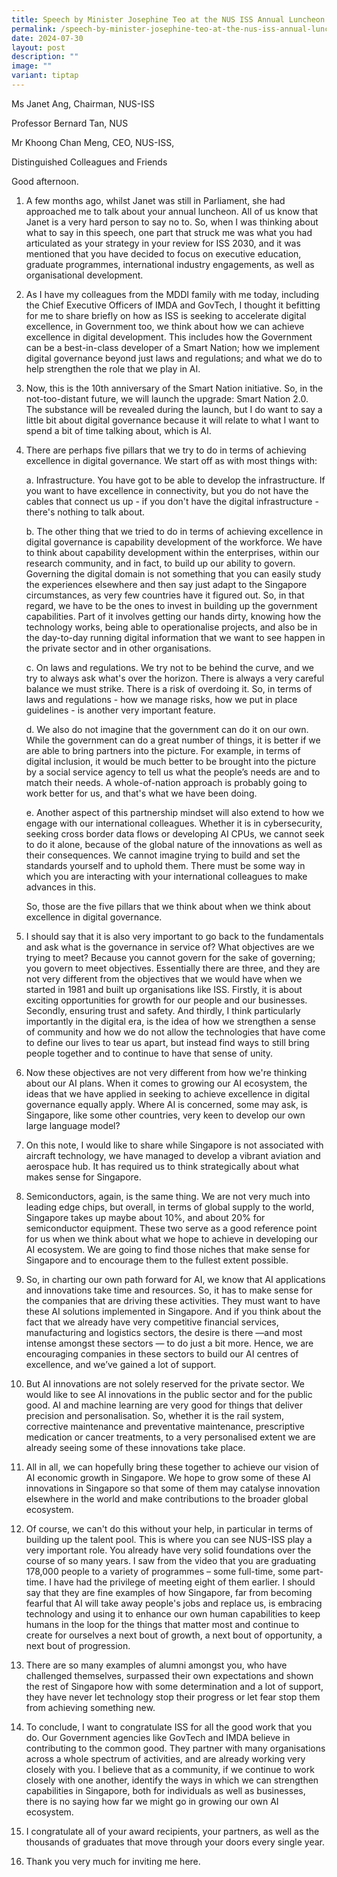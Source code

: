 ```yaml
---
title: Speech by Minister Josephine Teo at the NUS ISS Annual Luncheon
permalink: /speech-by-minister-josephine-teo-at-the-nus-iss-annual-luncheon/
date: 2024-07-30
layout: post
description: ""
image: ""
variant: tiptap
---
```

<p>Ms Janet Ang, Chairman, NUS-ISS</p>
<p>Professor Bernard Tan, NUS</p>
<p>Mr Khoong Chan Meng, CEO, NUS-ISS,</p>
<p>Distinguished Colleagues and Friends</p>
<p>Good afternoon.</p>
<ol data-tight="true" class="tight">
<li>
<p>A few months ago, whilst Janet was still in Parliament, she had approached
me to talk about your annual luncheon. All of us know that Janet is a very
hard person to say no to. So, when I was thinking about what to say in
this speech, one part that struck me was what you had articulated as your
strategy in your review for ISS 2030, and it was mentioned that you have
decided to focus on executive education, graduate programmes, international
industry engagements, as well as organisational development.</p>
<p></p>
</li>
<li>
<p>As I have my colleagues from the MDDI family with me today, including
the Chief Executive Officers of IMDA and GovTech, I thought it befitting
for me to share briefly on how as ISS is seeking to accelerate digital
excellence, in Government too, we think about how we can achieve excellence
in digital development. This includes how the Government can be a best-in-class
developer of a Smart Nation; how we implement digital governance beyond
just laws and regulations; and what we do to help strengthen the role that
we play in AI.</p>
<p></p>
</li>
<li>
<p>Now, this is the 10th anniversary of the Smart Nation initiative. So,
in the not-too-distant future, we will launch the upgrade: Smart Nation
2.0. The substance will be revealed during the launch, but I do want to
say a little bit about digital governance because it will relate to what
I want to spend a bit of time talking about, which is AI.</p>
<p></p>
</li>
<li>
<p>There are perhaps five pillars that we try to do in terms of achieving
excellence in digital governance. We start off as with most things with:</p>
<p></p>
<p>a. Infrastructure. You have got to be able to develop the infrastructure.
If you want to have excellence in connectivity, but you do not have the
cables that connect us up - if you don't have the digital infrastructure
- there's nothing to talk about.</p>
<p></p>
<p>b. The other thing that we tried to do in terms of achieving excellence
in digital governance is capability development of the workforce. We have
to think about capability development within the enterprises, within our
research community, and in fact, to build up our ability to govern. Governing
the digital domain is not something that you can easily study the experiences
elsewhere and then say just adapt to the Singapore circumstances, as very
few countries have it figured out. So, in that regard, we have to be the
ones to invest in building up the government capabilities. Part of it involves
getting our hands dirty, knowing how the technology works, being able to
operationalise projects, and also be in the day-to-day running digital
information that we want to see happen in the private sector and in other
organisations.</p>
<p></p>
<p>c. On laws and regulations. We try not to be behind the curve, and we
try to always ask what's over the horizon. There is always a very careful
balance we must strike. There is a risk of overdoing it. So, in terms of
laws and regulations - how we manage risks, how we put in place guidelines
- is another very important feature.</p>
<p></p>
<p>d. We also do not imagine that the government can do it on our own. While
the government can do a great number of things, it is better if we are
able to bring partners into the picture. For example, in terms of digital
inclusion, it would be much better to be brought into the picture by a
social service agency to tell us what the people’s needs are and to match
their needs. A whole-of-nation approach is probably going to work better
for us, and that's what we have been doing.</p>
<p></p>
<p>e. Another aspect of this partnership mindset will also extend to how
we engage with our international colleagues. Whether it is in cybersecurity,
seeking cross border data flows or developing AI CPUs, we cannot seek to
do it alone, because of the global nature of the innovations as well as
their consequences. We cannot imagine trying to build and set the standards
yourself and to uphold them. There must be some way in which you are interacting
with your international colleagues to make advances in this.</p>
<p></p>
<p>So, those are the five pillars that we think about when we think about
excellence in digital governance.</p>
<p></p>
</li>
<li>
<p>I should say that it is also very important to go back to the fundamentals
and ask what is the governance in service of? What objectives are we trying
to meet? Because you cannot govern for the sake of governing; you govern
to meet objectives. Essentially there are three, and they are not very
different from the objectives that we would have when we started in 1981
and built up organisations like ISS. Firstly, it is about exciting opportunities
for growth for our people and our businesses. Secondly, ensuring trust
and safety. And thirdly, I think particularly importantly in the digital
era, is the idea of how we strengthen a sense of community and how we do
not allow the technologies that have come to define our lives to tear us
apart, but instead find ways to still bring people together and to continue
to have that sense of unity.</p>
<p></p>
</li>
<li>
<p>Now these objectives are not very different from how we're thinking about
our AI plans. When it comes to growing our AI ecosystem, the ideas that
we have applied in seeking to achieve excellence in digital governance
equally apply. Where AI is concerned, some may ask, is Singapore, like
some other countries, very keen to develop our own large language model?</p>
<p></p>
</li>
<li>
<p>On this note, I would like to share while Singapore is not associated
with aircraft technology, we have managed to develop a vibrant aviation
and aerospace hub. It has required us to think strategically about what
makes sense for Singapore.</p>
<p></p>
</li>
<li>
<p>Semiconductors, again, is the same thing. We are not very much into leading
edge chips, but overall, in terms of global supply to the world, Singapore
takes up maybe about 10%, and about 20% for semiconductor equipment. These
two serve as a good reference point for us when we think about what we
hope to achieve in developing our AI ecosystem. We are going to find those
niches that make sense for Singapore and to encourage them to the fullest
extent possible.</p>
<p></p>
</li>
<li>
<p>So, in charting our own path forward for AI, we know that AI applications
and innovations take time and resources. So, it has to make sense for the
companies that are driving these activities. They must want to have these
AI solutions implemented in Singapore. And if you think about the fact
that we already have very competitive financial services, manufacturing
and logistics sectors, the desire is there —and most intense amongst these
sectors — to do just a bit more. Hence, we are encouraging companies in
these sectors to build our AI centres of excellence, and we’ve gained a
lot of support.</p>
<p></p>
</li>
<li>
<p>But AI innovations are not solely reserved for the private sector. We
would like to see AI innovations in the public sector and for the public
good. AI and machine learning are very good for things that deliver precision
and personalisation. So, whether it is the rail system, corrective maintenance
and preventative maintenance, prescriptive medication or cancer treatments,
to a very personalised extent we are already seeing some of these innovations
take place.</p>
<p></p>
</li>
<li>
<p>All in all, we can hopefully bring these together to achieve our vision
of AI economic growth in Singapore. We hope to grow some of these AI innovations
in Singapore so that some of them may catalyse innovation elsewhere in
the world and make contributions to the broader global ecosystem.</p>
<p></p>
</li>
<li>
<p>Of course, we can't do this without your help, in particular in terms
of building up the talent pool. This is where you can see NUS-ISS play
a very important role. You already have very solid foundations over the
course of so many years. I saw from the video that you are graduating 178,000
people to a variety of programmes – some full-time, some part-time. I have
had the privilege of meeting eight of them earlier. I should say that they
are fine examples of how Singapore, far from becoming fearful that AI will
take away people's jobs and replace us, is embracing technology and using
it to enhance our own human capabilities to keep humans in the loop for
the things that matter most and continue to create for ourselves a next
bout of growth, a next bout of opportunity, a next bout of progression.</p>
<p></p>
</li>
<li>
<p>There are so many examples of alumni amongst you, who have challenged
themselves, surpassed their own expectations and shown the rest of Singapore
how with some determination and a lot of support, they have never let technology
stop their progress or let fear stop them from achieving something new.</p>
<p></p>
</li>
<li>
<p>To conclude, I want to congratulate ISS for all the good work that you
do. Our Government agencies like GovTech and IMDA believe in contributing
to the common good. They partner with many organisations across a whole
spectrum of activities, and are already working very closely with you.
I believe that as a community, if we continue to work closely with one
another, identify the ways in which we can strengthen capabilities in Singapore,
both for individuals as well as businesses, there is no saying how far
we might go in growing our own AI ecosystem.</p>
<p></p>
</li>
<li>
<p>I congratulate all of your award recipients, your partners, as well as
the thousands of graduates that move through your doors every single year.</p>
<p></p>
</li>
<li>
<p>Thank you very much for inviting me here.</p>
</li>
</ol>
<p></p>